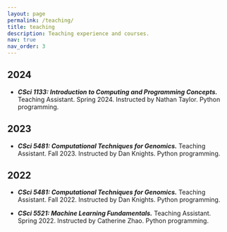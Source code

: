 ```yaml
---
layout: page
permalink: /teaching/
title: teaching
description: Teaching experience and courses.
nav: true
nav_order: 3
---
```


## 2024
- ***CSci 1133: Introduction to Computing and Programming Concepts.*** Teaching Assistant. Spring 2024. Instructed by Nathan Taylor. Python programming.

## 2023
- ***CSci 5481: Computational Techniques for Genomics.*** Teaching Assistant. Fall 2023. Instructed by Dan Knights. Python programming.

## 2022
- ***CSci 5481: Computational Techniques for Genomics.*** Teaching Assistant. Fall 2022. Instructed by Dan Knights. Python programming.

- ***CSci 5521: Machine Learning Fundamentals.*** Teaching Assistant. Spring 2022. Instructed by Catherine Zhao. Python programming.
